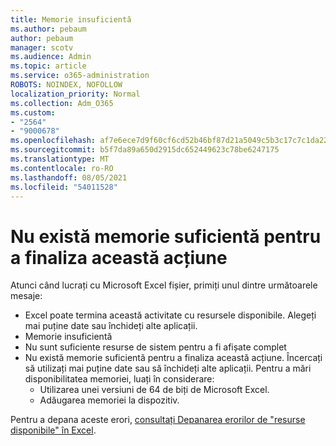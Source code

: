 ```yaml
---
title: Memorie insuficientă
ms.author: pebaum
author: pebaum
manager: scotv
ms.audience: Admin
ms.topic: article
ms.service: o365-administration
ROBOTS: NOINDEX, NOFOLLOW
localization_priority: Normal
ms.collection: Adm_O365
ms.custom:
- "2564"
- "9000678"
ms.openlocfilehash: af7e6ece7d9f60cf6cd52b46bf87d21a5049c5b3c17c7c1da2241cab0bff3264
ms.sourcegitcommit: b5f7da89a650d2915dc652449623c78be6247175
ms.translationtype: MT
ms.contentlocale: ro-RO
ms.lasthandoff: 08/05/2021
ms.locfileid: "54011528"
---
```

# <a name="there-isnt-enough-memory-to-complete-this-action"></a>Nu există memorie suficientă pentru a finaliza această acțiune

Atunci când lucrați cu Microsoft Excel fișier, primiți unul dintre următoarele mesaje:

- Excel poate termina această activitate cu resursele disponibile. Alegeți mai puține date sau închideți alte aplicații.
- Memorie insuficientă
- Nu sunt suficiente resurse de sistem pentru a fi afișate complet
- Nu există memorie suficientă pentru a finaliza această acțiune. Încercați să utilizați mai puține date sau să închideți alte aplicații. Pentru a mări disponibilitatea memoriei, luați în considerare: 
    - Utilizarea unei versiuni de 64 de biți de Microsoft Excel.
    - Adăugarea memoriei la dispozitiv.

Pentru a depana aceste erori, [consultați Depanarea erorilor de "resurse disponibile" în Excel](https://docs.microsoft.com/office/troubleshoot/excel/available-resources-errors).